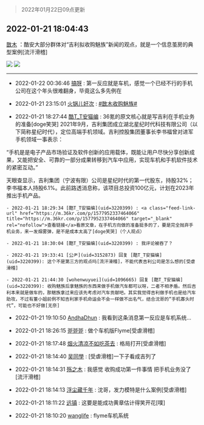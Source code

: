 > 2022年01月22日09点更新
<link rel="stylesheet" href="https://cdn.jsdelivr.net/gh/taotie6/sampleJSON@main/css/photo_show.css">
<meta name="referrer" content="no-referrer" />


 ## 2022-01-21 18:04:43 

 [㪚木](https://www.coolapk.com/feed/32989009?shareKey=OTBlNDk2M2JlZjNjNjFlYTkxNmY~) ：酷安大部分群体对“吉利拟收购魅族”新闻的观点，就是一个信息茧房的典型案例[流汗滑稽] 

<div class="album">
<img class="img-item" src="https://image.coolapk.com/feed/2022/0121/18/1081091_18091b86_9482_3599_417@1440x935.jpeg" />
<img class="img-item" src="https://image.coolapk.com/feed/2021/0604/09/3142203_cc75c90b_1482_4911@300x300.gif" />
</div>

 ------- 

- 2022-01-22 00:36:46 [搞呀](uid=3572484) : 第一反应就是车机，感觉一个已经不行的手机公司在这个年头很难翻身，毕竟这么多先例在 

- 2022-01-21 23:15:01 [火锅儿好次](uid=2242533) : <a class="feed-link-tag" href="/t/㪚木收购魅族?type=0">#㪚木收购魅族#</a> 

- 2022-01-21 18:27:44 [酷T_T安猫编](uid=3220399) : 36氪的原文核心就是写吉利在手机业务的准备[doge笑哭]
2021年9月，吉利集团成立湖北星纪时代科技有限公司（以下简称星纪时代），定位高端手机领域。吉利控股集团董事长李书福曾对进军手机领域一事表示：

“手机是是电子产品市场验证及软件创新的应用载体，既能让用户尽快分享创新成果<!--break-->，又能把安全、可靠的一部分成果转移到汽车中应用，实现车机和手机软件技术的紧密互动。”

天眼查显示，吉利集团（宁波有限）公司是星纪时代的第一代股东，持股32%；李书福本人持股6.1%。此前路透消息称，该项目总投资100亿元，计划在2023年推出手机产品。 

    - 2022-01-21 18:29:34 [酷T_T安猫编](uid=3220399) : <a class="feed-link-url" href="https://m.36kr.com/p/1577952337464066" title="https://m.36kr.com/p/1577952337464066" target="_blank" rel="nofollow">查看链接</a>看原文章，在手机方向做的准备挺多的了，要是完全抛弃手机业务，来一发烟雾弹，是不是成本太高了[doge笑哭]（个人观点） 

    - 2022-01-21 18:30:04 [酷T_T安猫编](uid=3220399) : 我评论被吞了？ 

    - 2022-01-21 19:33:41 [公耂](uid=3152873) 回复 [酷T_T安猫编](uid=3220399): 这个不是第三方的观点吗[流汗滑稽]，不能代表吉利公司是怎么想的[受虐滑稽] 

    - 2022-01-21 21:44:30 [wohenwuyuei](uid=1096665) 回复 [酷T_T安猫编](uid=3220399): 收购魅族后拿魅族的东西来做手机做汽车都可以呀，二者不相矛盾。然后吉利本来就是做车的，那魅族拿过来应该先考虑对汽车贡献吧。其实我觉得吉利做手机也是给汽车助攻，不过有董小姐前例不知吉利家手机命运会不会一样做不出名气，结合沈哥的“手机寡头时代”，可能也不好做[无奈] 

- 2022-01-21 19:10:50 [AndhaDhun](uid=691072) : 我看到这条消息第一反应是车机系统... 

- 2022-01-21 18:26:15 [戼戼戼](uid=4044548) : 做个车机版Flyme[受虐滑稽] 

- 2022-01-21 18:17:48 [烟火清凉不如吃茶去](uid=4279524) : 格局打开[受虐滑稽] 

- 2022-01-21 18:14:40 [吴同學](uid=1320218) : [受虐滑稽]一下子看成吉列了 

- 2022-01-21 18:14:31 [殇之木](uid=1085570) : 我感觉 收购成功第一件事情 把手机业务没了[流汗滑稽] 

- 2022-01-21 18:14:13 [浮尘藏千年](uid=618671) : 沈哥，发力模特是什么案例[受虐滑稽] 

- 2022-01-21 18:11:22 [远镇](uid=1471248) : 这要是能成功黄章估计得笑开花[噗] 

- 2022-01-21 18:10:20 [wanglife](uid=1592121) : flyme车机系统 

